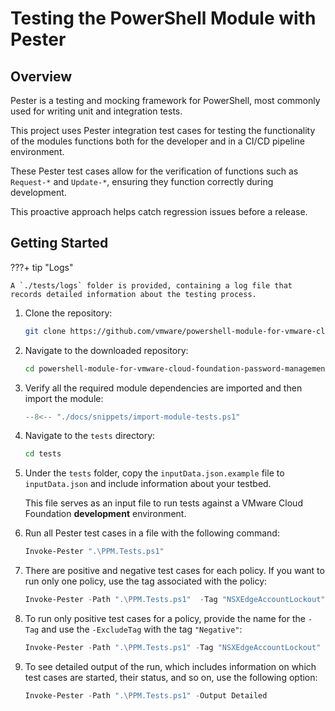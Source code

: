 # Testing the PowerShell Module with Pester

## Overview

Pester is a testing and mocking framework for PowerShell, most commonly used for writing unit and integration tests.

This project uses Pester integration test cases for testing the functionality of the modules functions both for the developer and in a CI/CD pipeline environment.

These Pester test cases allow for the verification of functions such as `Request-*` and `Update-*`, ensuring they function correctly during development.

This proactive approach helps catch regression issues before a release.

## Getting Started

???+ tip "Logs"

    A `./tests/logs` folder is provided, containing a log file that records detailed information about the testing process.

1. Clone the repository:

    ```bash
    git clone https://github.com/vmware/powershell-module-for-vmware-cloud-foundation-password-management.git
    ```

2. Navigate to the downloaded repository:

    ```bash
    cd powershell-module-for-vmware-cloud-foundation-password-management
    ```

3. Verify all the required module dependencies are imported and then import the module:

    ```powershell
    --8<-- "./docs/snippets/import-module-tests.ps1"
    ```

4. Navigate to the `tests` directory:

    ```bash
    cd tests
    ```

5. Under the `tests` folder, copy the `inputData.json.example` file to `inputData.json` and include information about your testbed.

    This file serves as an input file to run tests against a VMware Cloud Foundation **development** environment.

6. Run all Pester test cases in a file with the following command:

    ```powershell
    Invoke-Pester ".\PPM.Tests.ps1"
    ```

7. There are positive and negative test cases for each policy. If you want to run only one policy, use the tag associated with the policy:

    ```powershell
    Invoke-Pester -Path ".\PPM.Tests.ps1"  -Tag "NSXEdgeAccountLockout"
    ```

8. To run only positive test cases for a policy, provide the name for the `-Tag` and use the `-ExcludeTag` with the tag `"Negative"`:

    ```powershell
    Invoke-Pester -Path ".\PPM.Tests.ps1" -Tag "NSXEdgeAccountLockout" -ExcludeTag "Negative"
    ```

9. To see detailed output of the run, which includes information on which test cases are started, their status, and so on, use the following option:

    ```powershell
    Invoke-Pester -Path ".\PPM.Tests.ps1" -Output Detailed
    ```
